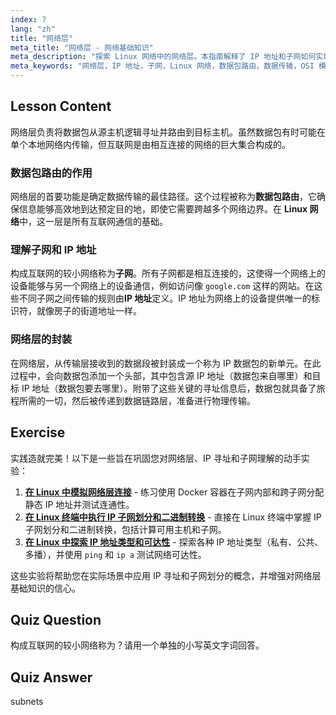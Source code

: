 ```yaml
---
index: 7
lang: "zh"
title: "网络层"
meta_title: "网络层 - 网络基础知识"
meta_description: "探索 Linux 网络中的网络层。本指南解释了 IP 地址和子网如何实现数据包路由，以实现在网络间的数据传输。"
meta_keywords: "网络层，IP 地址，子网，Linux 网络，数据包路由，数据传输，OSI 模型，IP 数据包"
---
```


## Lesson Content

网络层负责将数据包从源主机逻辑寻址并路由到目标主机。虽然数据包有时可能在单个本地网络内传输，但互联网是由相互连接的网络的巨大集合构成的。

### 数据包路由的作用

网络层的首要功能是确定数据传输的最佳路径。这个过程被称为**数据包路由**，它确保信息能够高效地到达预定目的地，即使它需要跨越多个网络边界。在 **Linux 网络**中，这一层是所有互联网通信的基础。

### 理解子网和 IP 地址

构成互联网的较小网络称为**子网**。所有子网都是相互连接的，这使得一个网络上的设备能够与另一个网络上的设备通信，例如访问像 `google.com` 这样的网站。在这些不同子网之间传输的规则由**IP 地址**定义。IP 地址为网络上的设备提供唯一的标识符，就像房子的街道地址一样。

### 网络层的封装

在网络层，从传输层接收到的数据段被封装成一个称为 IP 数据包的新单元。在此过程中，会向数据包添加一个头部，其中包含源 IP 地址（数据包来自哪里）和目标 IP 地址（数据包要去哪里）。附带了这些关键的寻址信息后，数据包就具备了旅程所需的一切，然后被传递到数据链路层，准备进行物理传输。

## Exercise

实践造就完美！以下是一些旨在巩固您对网络层、IP 寻址和子网理解的动手实验：

1. **[在 Linux 中模拟网络层连接](https://labex.io/zh/labs/comptia-simulate-network-layer-connectivity-in-linux-592752)** - 练习使用 Docker 容器在子网内部和跨子网分配静态 IP 地址并测试连通性。
2. **[在 Linux 终端中执行 IP 子网划分和二进制转换](https://labex.io/zh/labs/comptia-perform-ip-subnetting-and-binary-conversion-in-the-linux-terminal-592782)** - 直接在 Linux 终端中掌握 IP 子网划分和二进制转换，包括计算可用主机和子网。
3. **[在 Linux 中探索 IP 地址类型和可达性](https://labex.io/zh/labs/comptia-explore-ip-address-types-and-reachability-in-linux-592780)** - 探索各种 IP 地址类型（私有、公共、多播），并使用 `ping` 和 `ip a` 测试网络可达性。

这些实验将帮助您在实际场景中应用 IP 寻址和子网划分的概念，并增强对网络层基础知识的信心。

## Quiz Question

构成互联网的较小网络称为？请用一个单独的小写英文字词回答。

## Quiz Answer

subnets
